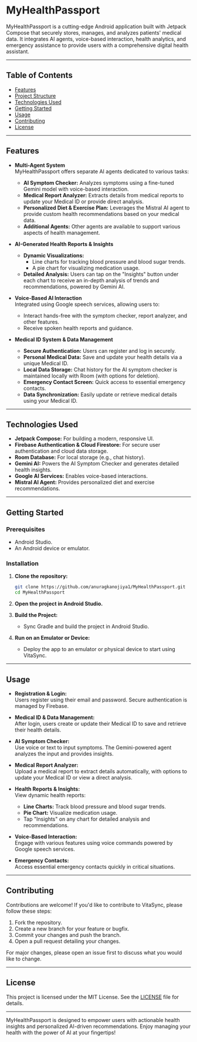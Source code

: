 # MyHealthPassport

MyHealthPassport is a cutting-edge Android application built with Jetpack Compose that securely stores, manages, and analyzes patients' medical data. It integrates AI agents, voice-based interaction, health analytics, and emergency assistance to provide users with a comprehensive digital health assistant.

---

## Table of Contents

- [Features](#features)
- [Project Structure](#project-structure)
- [Technologies Used](#technologies-used)
- [Getting Started](#getting-started)
- [Usage](#usage)
- [Contributing](#contributing)
- [License](#license)

---

## Features

- **Multi-Agent System**  
  MyHealthPassport offers separate AI agents dedicated to various tasks:
  - **AI Symptom Checker:** Analyzes symptoms using a fine-tuned Gemini model with voice-based interaction.
  - **Medical Report Analyzer:** Extracts details from medical reports to update your Medical ID or provide direct analysis.
  - **Personalized Diet & Exercise Plan:** Leverages the Mistral AI agent to provide custom health recommendations based on your medical data.
  - **Additional Agents:** Other agents are available to support various aspects of health management.

- **AI-Generated Health Reports & Insights**  
  - **Dynamic Visualizations:**  
    - Line charts for tracking blood pressure and blood sugar trends.
    - A pie chart for visualizing medication usage.
  - **Detailed Analysis:** Users can tap on the "Insights" button under each chart to receive an in-depth analysis of trends and recommendations, powered by Gemini AI.
  
- **Voice-Based AI Interaction**  
  Integrated using Google speech services, allowing users to:
  - Interact hands-free with the symptom checker, report analyzer, and other features.
  - Receive spoken health reports and guidance.

- **Medical ID System & Data Management**  
  - **Secure Authentication:** Users can register and log in securely.
  - **Personal Medical Data:** Save and update your health details via a unique Medical ID.
  - **Local Data Storage:** Chat history for the AI symptom checker is maintained locally with Room (with options for deletion).
  - **Emergency Contact Screen:** Quick access to essential emergency contacts.
  - **Data Synchronization:** Easily update or retrieve medical details using your Medical ID.

---

## Technologies Used

- **Jetpack Compose:** For building a modern, responsive UI.
- **Firebase Authentication & Cloud Firestore:** For secure user authentication and cloud data storage.
- **Room Database:** For local storage (e.g., chat history).
- **Gemini AI:** Powers the AI Symptom Checker and generates detailed health insights.
- **Google AI Services:** Enables voice-based interactions.
- **Mistral AI Agent:** Provides personalized diet and exercise recommendations.

---

## Getting Started

### Prerequisites

- Android Studio.
- An Android device or emulator.

### Installation

1. **Clone the repository:**

   ```bash
   git clone https://github.com/anuragkanojiya1/MyHealthPassport.git
   cd MyHealthPassport
   ```

2. **Open the project in Android Studio.**

3. **Build the Project:**
   - Sync Gradle and build the project in Android Studio.

4. **Run on an Emulator or Device:**
   - Deploy the app to an emulator or physical device to start using VitaSync.

---

## Usage

- **Registration & Login:**  
  Users register using their email and password. Secure authentication is managed by Firebase.

- **Medical ID & Data Management:**  
  After login, users create or update their Medical ID to save and retrieve their health details.

- **AI Symptom Checker:**  
  Use voice or text to input symptoms. The Gemini-powered agent analyzes the input and provides insights.

- **Medical Report Analyzer:**  
  Upload a medical report to extract details automatically, with options to update your Medical ID or view a direct analysis.

- **Health Reports & Insights:**  
  View dynamic health reports:
  - **Line Charts:** Track blood pressure and blood sugar trends.
  - **Pie Chart:** Visualize medication usage.
  - Tap "Insights" on any chart for detailed analysis and recommendations.

- **Voice-Based Interaction:**  
  Engage with various features using voice commands powered by Google speech services.

- **Emergency Contacts:**  
  Access essential emergency contacts quickly in critical situations.

---

## Contributing

Contributions are welcome! If you'd like to contribute to VitaSync, please follow these steps:

1. Fork the repository.
2. Create a new branch for your feature or bugfix.
3. Commit your changes and push the branch.
4. Open a pull request detailing your changes.

For major changes, please open an issue first to discuss what you would like to change.

---

## License

This project is licensed under the MIT License. See the [LICENSE](LICENSE) file for details.

---

MyHealthPassport is designed to empower users with actionable health insights and personalized AI-driven recommendations. Enjoy managing your health with the power of AI at your fingertips!
